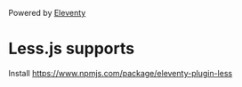Powered by [Eleventy](https://www.11ty.dev/)

# Less.js supports
Install https://www.npmjs.com/package/eleventy-plugin-less